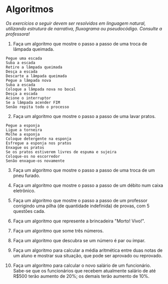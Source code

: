 # Algoritmos

_Os exercícios a seguir devem ser resolvidos em linguagem natural, utilizando estrutura de narrativa, fluxograma ou pseudocódigo. Consulte a professora!_

1. Faça um algoritmo que mostre o passo a passo de uma troca de lâmpada queimada.
```
Pegue uma escada
Suba a escada
Retire a lâmpada queimada
Desça a escada
Descarte a lâmpada queimada
Pegue a lâmpada nova
Suba a escada
Coloque a lâmpada nova no bocal
Desça a escada 
Acione o interruptor
Se a lâmpada acender FIM
Senão repita todo o processo
```
2. Faça um algoritmo que mostre o passo a passo de uma lavar pratos.
```
Pegue a esponja
Ligue a torneira
Molhe a esponja
Coloque detergente na esponja
Esfregue a esponja nos pratos
Enxague os pratos
Se os pratos estiverem livres de espuma e sujeira
Coloque-os no escorredor
Senão enxague-os novamente
```
3. Faça um algoritmo que mostre o passo a passo de uma troca de um pneu furado.

4. Faça um algoritmo que mostre o passo a passo de um débito num caixa eletrônico.

5. Faça um algoritmo que mostre o passo a passo de um professor corrigindo uma pilha (de quantidade indefinida) de provas, com 5 questões cada.

6. Faça um algoritmo que represente a brincadeira "Morto! Vivo!".

7. Faça um algoritmo que some três números.

8. Faça um algoritmo que descubra se um número é par ou ímpar.

9. Faça um algoritmo para calcular a média aritmética entre duas notas de um aluno e mostrar sua situação, que pode ser aprovado ou reprovado.

10. Faça um algoritmo para calcular o novo salário de um funcionário. Sabe-se que os funcionários que recebem atualmente salário de até R$500 terão aumento de 20%; os demais terão aumento de 10%.
